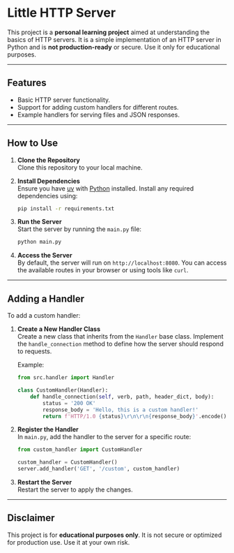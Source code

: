 # Little HTTP Server

This project is a **personal learning project** aimed at understanding the basics of HTTP servers. It is a simple implementation of an HTTP server in Python and is **not production-ready** or secure. Use it only for educational purposes.

---

## Features
- Basic HTTP server functionality.
- Support for adding custom handlers for different routes.
- Example handlers for serving files and JSON responses.

---

## How to Use

1. **Clone the Repository**  
   Clone this repository to your local machine.

2. **Install Dependencies**  
   Ensure you have [uv](https://docs.astral.sh/uv/getting-started/) with [Python](https://docs.astral.sh/uv/guides/install-python/) installed. Install any required dependencies using:
   ```bash
   pip install -r requirements.txt
   ```

3. **Run the Server**  
   Start the server by running the `main.py` file:
   ```bash
   python main.py
   ```

4. **Access the Server**  
   By default, the server will run on `http://localhost:8080`. You can access the available routes in your browser or using tools like `curl`.

---

## Adding a Handler

To add a custom handler:

1. **Create a New Handler Class**  
   Create a new class that inherits from the `Handler` base class. Implement the `handle_connection` method to define how the server should respond to requests.

   Example:
   ```python
   from src.handler import Handler

   class CustomHandler(Handler):
       def handle_connection(self, verb, path, header_dict, body):
           status = '200 OK'
           response_body = 'Hello, this is a custom handler!'
           return f'HTTP/1.0 {status}\r\n\r\n{response_body}'.encode(), status
   ```

2. **Register the Handler**  
   In `main.py`, add the handler to the server for a specific route:
   ```python
   from custom_handler import CustomHandler

   custom_handler = CustomHandler()
   server.add_handler('GET', '/custom', custom_handler)
   ```

3. **Restart the Server**  
   Restart the server to apply the changes.

---

## Disclaimer
This project is for **educational purposes only**. It is not secure or optimized for production use. Use it at your own risk.